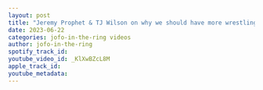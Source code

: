 ```yaml
---
layout: post
title: "Jeremy Prophet & TJ Wilson on why we should have more wrestling scouting in canada"
date: 2023-06-22
categories: jofo-in-the-ring videos
author: jofo-in-the-ring
spotify_track_id: 
youtube_video_id: _KlXwBZcL8M
apple_track_id: 
youtube_metadata: 
---
```

